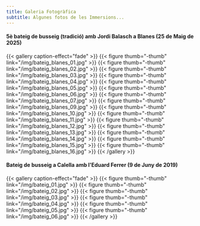 ```yaml
---
title: Galeria Fotogràfica
subtitle: Algunes fotos de les Immersions...
---
```


#### 5è bateig de busseig (tradició) amb Jordi Balasch a Blanes (25 de Maig de 2025)

{{< gallery caption-effect="fade" >}}
  {{< figure thumb="-thumb" link="/img/bateig_blanes_01.jpg" >}}
  {{< figure thumb="-thumb" link="/img/bateig_blanes_02.jpg" >}}
  {{< figure thumb="-thumb" link="/img/bateig_blanes_03.jpg" >}}
  {{< figure thumb="-thumb" link="/img/bateig_blanes_04.jpg" >}}
  {{< figure thumb="-thumb" link="/img/bateig_blanes_05.jpg" >}}
  {{< figure thumb="-thumb" link="/img/bateig_blanes_06.jpg" >}}
  {{< figure thumb="-thumb" link="/img/bateig_blanes_07.jpg" >}}
  {{< figure thumb="-thumb" link="/img/bateig_blanes_09.jpg" >}}
  {{< figure thumb="-thumb" link="/img/bateig_blanes_10.jpg" >}}
  {{< figure thumb="-thumb" link="/img/bateig_blanes_11.jpg" >}}
  {{< figure thumb="-thumb" link="/img/bateig_blanes_12.jpg" >}}
  {{< figure thumb="-thumb" link="/img/bateig_blanes_13.jpg" >}}
  {{< figure thumb="-thumb" link="/img/bateig_blanes_14.jpg" >}}
  {{< figure thumb="-thumb" link="/img/bateig_blanes_15.jpg" >}}
  {{< figure thumb="-thumb" link="/img/bateig_blanes_16.jpg" >}}
{{< /gallery >}}

#### Bateig de busseig a Calella amb l'Eduard Ferrer (9 de Juny de 2019)

{{< gallery caption-effect="fade" >}}
  {{< figure thumb="-thumb" link="/img/bateig_01.jpg" >}}
  {{< figure thumb="-thumb" link="/img/bateig_02.jpg" >}}
  {{< figure thumb="-thumb" link="/img/bateig_03.jpg" >}}
  {{< figure thumb="-thumb" link="/img/bateig_04.jpg" >}}
  {{< figure thumb="-thumb" link="/img/bateig_05.jpg" >}}
  {{< figure thumb="-thumb" link="/img/bateig_06.jpg" >}}
{{< /gallery >}}